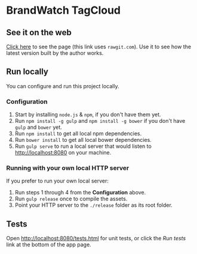 # BrandWatch TagCloud

## See it on the web

[Click here](http://rawgit.com/ingdir/bw-test/master/release/index.html) to see the page (this link uses `rawgit.com`).
Use it to see how the latest version built by the author works.

## Run locally

You can configure and run this project locally.

### Configuration

1. Start by installing `node.js` & `npm`, if you don't have them yet.
2. Run `npm install -g gulp` and `npm install -g bower` if you don't have `gulp` and `bower` yet.
3. Run `npm install` to get all local npm dependencies.
4. Run `bower install` to get all local bower dependencies.
5. Run `gulp serve` to run a local server that would listen to [http://localhost:8080](http://localhost:8080) on your machine.

### Running with your own local HTTP server

If you prefer to run your own local server:

1. Run steps 1 through 4 from the **Configuration** above.
2. Run `gulp release` once to compile the assets.
3. Point your HTTP server to the `./release` folder as its root folder.
  
## Tests

Open [http://localhost:8080/tests.html](http://localhost:8080/tests.html) for unit tests, or click the *Run tests* link at the bottom of the app page.


